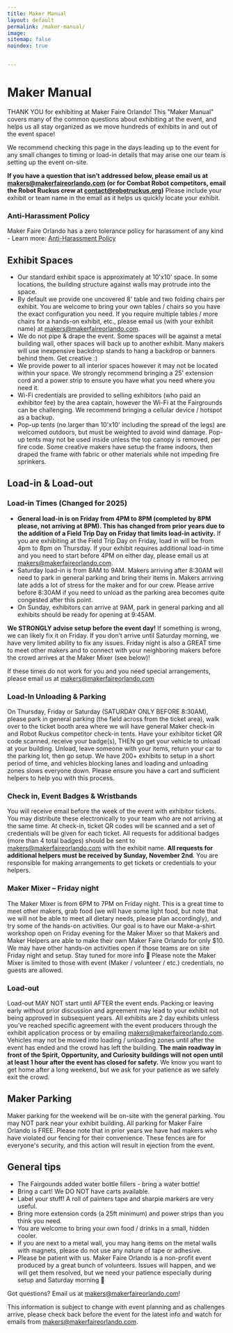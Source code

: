 ```yaml
---
title: Maker Manual
layout: default
permalink: /maker-manual/
image:
sitemap: false
noindex: true


---
```


# Maker Manual

THANK YOU for exhibiting at Maker Faire Orlando! This "Maker Manual" covers many of the common questions about exhibiting at the event, and helps us all stay organized as we move hundreds of exhibits in and out of the event space!


We recommend checking this page in the days leading up to the event for any small changes to timing or load-in details that may arise one our team is setting up the event on-site.


**If you have a question that isn’t addressed below, please email us at <makers@makerfaireorlando.com> (or for Combat Robot competitors, email the Robot Ruckus crew at <contact@robotruckus.org>)** Please include your exhibit or team name in the email as it helps us quickly locate your exhibit.

### Anti-Harassment Policy
Maker Faire Orlando has a zero tolerance policy for harassment of any kind - Learn more: [Anti-Harassment Policy](/anti-harassment/)


## Exhibit Spaces
* Our standard exhibit space is approximately at 10'x10' space. In some locations, the building structure against walls may protrude into the space.
* By default we provide one uncovered 8' table and two folding chairs per exhibit. You are welcome to bring your own tables / chairs so you have the exact configuration you need. If you require multiple tables / more chairs for a hands-on exhibit, etc., please email us (with your exhibit name) at <makers@makerfaireorlando.com>.
* We do not pipe & drape the event. Some spaces will be against a metal building wall, other spaces will back up to another exhibit. Many makers will use inexpensive backdrop stands to hang a backdrop or banners behind them. Get creative :)
* We provide power to all interior spaces however it may not be located within your space. We strongly recommend bringing a 25' extension cord and a power strip to ensure you have what you need where you need it.
* Wi-Fi credentials are provided to selling exhibitors (who paid an exhibitor fee) by the area captain, however the Wi-Fi at the Fairgrounds can be challenging. We recommend bringing a cellular device / hotspot as a backup.
* Pop-up tents (no larger than 10'x10' including the spread of the legs) are welcomed outdoors, but must be weighted to avoid wind damage. Pop-up tents may not be used inside unless the top canopy is removed, per fire code. Some creative makers have setup the frame indoors, then draped the frame with fabric or other materials while not impeding fire sprinkers. 

## Load-in & Load-out 
### Load-in Times (Changed for 2025)
* **General load-in is on Friday from 4PM to 8PM (completed by 8PM please, not arriving at 8PM). This has changed from prior years due to the addition of a Field Trip Day on Friday that limits load-in activity.** If you are exhibiting at the Field Trip Day on Friday, load in will be from 4pm to 8pm on Thursday. If your exhibit requires additional load-in time and you need to start before 4PM on either day, please email us at <makers@makerfaireorlando.com>. 
* Saturday load-in is from 8AM to 9AM. Makers arriving after 8:30AM will need to park in general parking and bring their items in. Makers arriving late adds a lot of stress for the maker and for our crew. Please arrive before 8:30AM if you need to unload as the parking area becomes quite congested after this point.
* On Sunday, exhibitors can arrive at 9AM, park in general parking and all exhibits should be ready for opening at 9:45AM.

**We STRONGLY advise setup before the event day!** If something is wrong, we can likely fix it on Friday. If you don’t arrive until Saturday morning, we have very limited ability to fix any issues. Friday night is also a GREAT time to meet other makers and to connect with your neighboring makers before the crowd arrives at the Maker Mixer (see below)!

If these times do not work for you and you need special arrangements, please email us at <makers@makerfaireorlando.com>

### Load-In Unloading & Parking 
On Thursday, Friday or Saturday (SATURDAY ONLY BEFORE 8:30AM), please park in general parking (the field across from the ticket area), walk over to the ticket booth area where we will have general Maker check-in and Robot Ruckus competitor check-in tents. Have your exhibitor ticket QR code scanned, receive your badge(s), THEN go get your vehicle to unload at your building. Unload, leave someone with your items, return your car to the parking lot, then go setup. We have 200+ exhibits to setup in a short period of time, and vehicles blocking lanes and loading and unloading zones slows everyone down. Please ensure you have a cart and sufficient helpers to help you with this process.

### Check in, Event Badges & Wristbands 
You will receive email before the week of the event with exhibitor tickets. You may distribute these electronically to your team who are not arriving at the same time. At check-in, ticket QR codes will be scanned and a set of credentials will be given for each ticket. All requests for additional badges (more than 4 total badges) should be sent to <makers@makerfaireorlando.com> with the exhibit name. **All requests for additional helpers must be received by Sunday, November 2nd**. You are responsible for making arrangements to get tickets or credentials to your helpers.

### Maker Mixer – Friday night
The Maker Mixer is from 6PM to 7PM on Friday night. This is a great time to meet other makers, grab food (we will have some light food, but note that we will not be able to meet all dietary needs, please plan accordingly), and try some of the hands-on activities. Our goal is to have our Make-a-shirt workshop open on Friday evening for the Maker Mixer so that Makers and Maker Helpers are able to make their own Maker Faire Orlando for only $10. We may have other hands-on activities open if those teams are on site Friday night and setup. Stay tuned for more info 🙂 Please note the Maker Mixer is limited to those with event (Maker / volunteer / etc.) credentials, no guests are allowed.

### Load-out
Load-out MAY NOT start until AFTER the event ends. Packing or leaving early without prior discussion and agreement may lead to your exhibit not being approved in subsequent years. All exhibits are 2 day exhibits unless you’ve reached specific agreement with the event producers through the exhibit application process or by emailing <makers@makerfaireorlando.com>. Vehicles may not be moved into loading / unloading zones until after the event has ended and the crowd has left the building. **The main roadway in front of the Spirit, Opportunity, and Curiosity buildings will not open until at least 1 hour after the event has closed for safety.** We know you want to get home after a long weekend, but we ask for your patience as we safely exit the crowd.

## Maker Parking
Maker parking for the weekend will be on-site with the general parking. You may NOT park near your exhibit building. All parking for Maker Faire Orlando is FREE. Please note that in prior years we have had makers who have violated our fencing for their convenience. These fences are for everyone's security, and this action will result in ejection from the event.

## General tips
* The Fairgounds added water bottle fillers - bring a water bottle!
* Bring a cart! We DO NOT have carts available.
* Label your stuff! A roll of painters tape and sharpie markers are very useful.
* Bring more extension cords (a 25ft minimum) and power strips than you think you need.
* You are welcome to bring your own food / drinks in a small, hidden cooler.
* If you are next to a metal wall, you may hang items on the metal walls with magnets, please do not use any nature of tape or adhesive. 
* Please be patient with us. Maker Faire Orlando is a non-profit event produced by a great bunch of volunteers. Issues will happen, and we will get them resolved, but we need your patience especially during setup and Saturday morning 🙂

Got questions?
Email us at <makers@makerfaireorlando.com>!

This information is subject to change with event planning and as challenges arrive, please check back before the event for the latest info and watch for emails from <makers@makerfaireorlando.com>.
